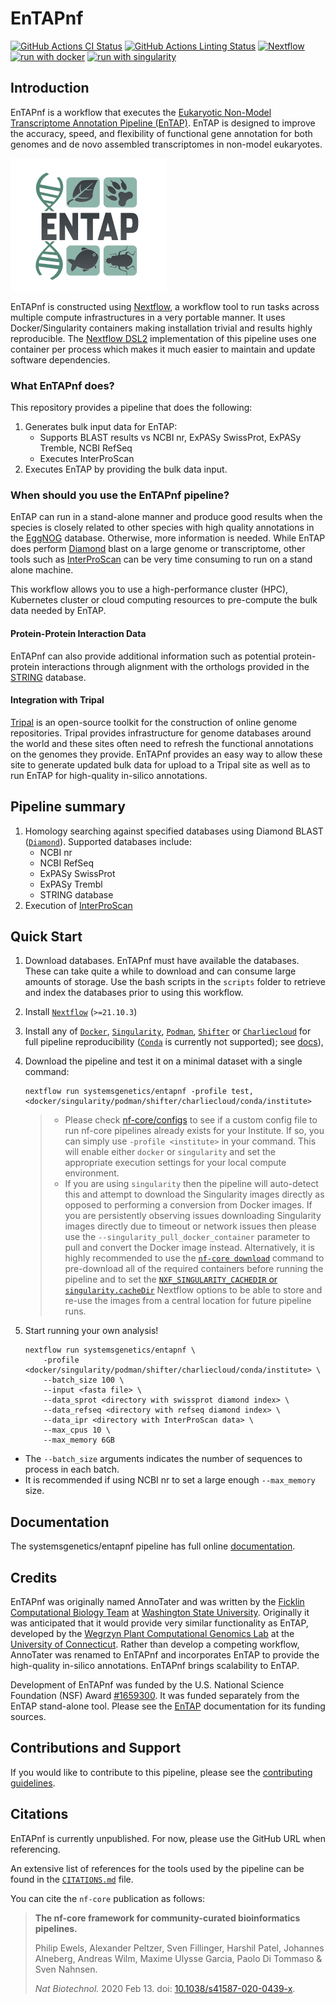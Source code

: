 # EnTAPnf

[![GitHub Actions CI Status](https://github.com/systemsgenetics/entapnf/workflows/nf-core%20CI/badge.svg)](https://github.com/systemsgenetics/entapnf/actions?query=workflow%3A%22nf-core+CI%22)
[![GitHub Actions Linting Status](https://github.com/systemsgenetics/entapnf/workflows/nf-core%20linting/badge.svg)](https://github.com/systemsgenetics/entapnf/actions?query=workflow%3A%22nf-core+linting%22)
[![Nextflow](https://img.shields.io/badge/nextflow%20DSL2-%E2%89%A521.10.3-23aa62.svg)](https://www.nextflow.io/)
[![run with docker](https://img.shields.io/badge/run%20with-docker-0db7ed?labelColor=000000&logo=docker)](https://www.docker.com/)
[![run with singularity](https://img.shields.io/badge/run%20with-singularity-1d355c.svg?labelColor=000000)](https://sylabs.io/docs/)

## Introduction

EnTAPnf is a workflow that executes the [Eukaryotic Non-Model Transcriptome Annotation Pipeline (EnTAP)](https://entap.readthedocs.io/en/latest/). EnTAP is designed to improve the accuracy, speed, and flexibility of functional gene annotation for both genomes and de novo assembled transcriptomes in non-model eukaryotes.

![systemsgenetics/entapnf](docs/images/ENTAP_white_250w.jpg)

EnTAPnf is constructed using [Nextflow](https://www.nextflow.io), a workflow tool to run tasks across multiple compute infrastructures in a very portable manner. It uses Docker/Singularity containers making installation trivial and results highly reproducible. The [Nextflow DSL2](https://www.nextflow.io/docs/latest/dsl2.html) implementation of this pipeline uses one container per process which makes it much easier to maintain and update software dependencies.

### What EnTAPnf does?

This repository provides a pipeline that does the following:

1.  Generates bulk input data for EnTAP:
    - Supports BLAST results vs NCBI nr, ExPASy SwissProt, ExPASy Tremble, NCBI RefSeq
    - Executes InterProScan
2.  Executes EnTAP by providing the bulk data input.

### When should you use the EnTAPnf pipeline?

EnTAP can run in a stand-alone manner and produce good results when the species is closely related to other species with high quality annotations in the [EggNOG](http://eggnog5.embl.de/#/app/home) database. Otherwise, more information is needed. While EnTAP does perform [Diamond](https://github.com/bbuchfink/diamond) blast on a large genome or transcriptome, other tools such as [InterProScan](https://interproscan-docs.readthedocs.io/en/latest/) can be very time consuming to run on a stand alone machine.

This workflow allows you to use a high-performance cluster (HPC), Kubernetes cluster or cloud computing resources to pre-compute the bulk data needed by EnTAP.

#### Protein-Protein Interaction Data

EnTAPnf can also provide additional information such as potential protein-protein interactions through alignment with the orthologs provided in the [STRING](https://string-db.org/) database.

#### Integration with Tripal

[Tripal](http://tripal.info) is an open-source toolkit for the construction of online genome repositories. Tripal provides infrastructure for genome databases around the world and these sites often need to refresh the functional annotations on the genomes they provide. EnTAPnf provides an easy way to allow these site to generate updated bulk data for upload to a Tripal site as well as to run EnTAP for high-quality in-silico annotations.

## Pipeline summary

1. Homology searching against specified databases using Diamond BLAST ([`Diamond`](https://github.com/bbuchfink/diamond)). Supported databases include:
    - NCBI nr
    - NCBI RefSeq
    - ExPASy SwissProt
    - ExPASy Trembl
    - STRING database
2. Execution of [InterProScan](https://interproscan-docs.readthedocs.io/en/latest/)

## Quick Start

1. Download databases. EnTAPnf must have available the databases. These can take quite a while to download and can consume large amounts of storage. Use the bash scripts in the `scripts` folder to retrieve and index the databases prior to using this workflow.

1. Install [`Nextflow`](https://www.nextflow.io/docs/latest/getstarted.html#installation) (`>=21.10.3`)

1. Install any of [`Docker`](https://docs.docker.com/engine/installation/), [`Singularity`](https://www.sylabs.io/guides/3.0/user-guide/), [`Podman`](https://podman.io/), [`Shifter`](https://nersc.gitlab.io/development/shifter/how-to-use/) or [`Charliecloud`](https://hpc.github.io/charliecloud/) for full pipeline reproducibility ([`Conda`](https://conda.io/miniconda.html) is currently not supported); see [docs](https://nf-co.re/usage/configuration#basic-configuration-profiles)),

1. Download the pipeline and test it on a minimal dataset with a single command:

    ```console
    nextflow run systemsgenetics/entapnf -profile test,<docker/singularity/podman/shifter/charliecloud/conda/institute>
    ```

    > - Please check [nf-core/configs](https://github.com/nf-core/configs#documentation) to see if a custom config file to run nf-core pipelines already exists for your Institute. If so, you can simply use `-profile <institute>` in your command. This will enable either `docker` or `singularity` and set the appropriate execution settings for your local compute environment.
    > - If you are using `singularity` then the pipeline will auto-detect this and attempt to download the Singularity images directly as opposed to performing a conversion from Docker images. If you are persistently observing issues downloading Singularity images directly due to timeout or network issues then please use the `--singularity_pull_docker_container` parameter to pull and convert the Docker image instead. Alternatively, it is highly recommended to use the [`nf-core download`](https://nf-co.re/tools/#downloading-pipelines-for-offline-use) command to pre-download all of the required containers before running the pipeline and to set the [`NXF_SINGULARITY_CACHEDIR` or `singularity.cacheDir`](https://www.nextflow.io/docs/latest/singularity.html?#singularity-docker-hub) Nextflow options to be able to store and re-use the images from a central location for future pipeline runs.

1. Start running your own analysis!

    ```console
    nextflow run systemsgenetics/entapnf \
        -profile <docker/singularity/podman/shifter/charliecloud/conda/institute> \
        --batch_size 100 \
        --input <fasta file> \
        --data_sprot <directory with swissprot diamond index> \
        --data_refseq <directory with refseq diamond index> \
        --data_ipr <directory with InterProScan data> \
        --max_cpus 10 \
        --max_memory 6GB

    ```

- The `--batch_size` arguments indicates the number of sequences to process in each batch.
- It is recommended if using NCBI nr to set a large enough `--max_memory` size.

## Documentation

The systemsgenetics/entapnf pipeline has full online [documentation](https://entapnf.readthedocs.io/en/latest/).

## Credits

EnTAPnf was originally named AnnoTater and was written by the [Ficklin Computational Biology Team](http://ficklinlab.cahnrs.wsu.edu/) at [Washington State University](http://www.wsu.edu). Originally it was anticipated that it would provide very similar functionality as EnTAP, developed by the [Wegrzyn Plant Computational Genomics Lab](http://plantcompgenomics.com/) at the [University of Connecticut](http://www.uconn.edu). Rather than develop a competing workflow, AnnoTater was renamed to EnTAPnf and incorporates EnTAP to provide the high-quality in-silico annotations. EnTAPnf brings scalability to EnTAP.

Development of EnTAPnf was funded by the U.S. National Science Foundation (NSF) Award [#1659300](https://www.nsf.gov/awardsearch/showAward?AWD_ID=1659300&HistoricalAwards=false). It was funded separately from the EnTAP stand-alone tool. Please see the [EnTAP](https://entap.readthedocs.io/en/latest/) documentation for its funding sources.

## Contributions and Support

If you would like to contribute to this pipeline, please see the [contributing guidelines](.github/CONTRIBUTING.md).

## Citations

EnTAPnf is currently unpublished. For now, please use the GitHub URL when referencing.

An extensive list of references for the tools used by the pipeline can be found in the [`CITATIONS.md`](CITATIONS.md) file.

You can cite the `nf-core` publication as follows:

> **The nf-core framework for community-curated bioinformatics pipelines.**
>
> Philip Ewels, Alexander Peltzer, Sven Fillinger, Harshil Patel, Johannes Alneberg, Andreas Wilm, Maxime Ulysse Garcia, Paolo Di Tommaso & Sven Nahnsen.
>
> _Nat Biotechnol._ 2020 Feb 13. doi: [10.1038/s41587-020-0439-x](https://dx.doi.org/10.1038/s41587-020-0439-x).
